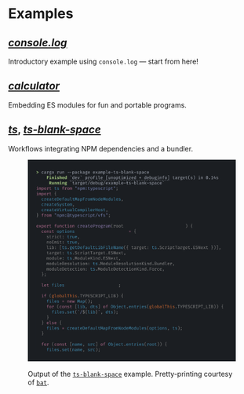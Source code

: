 # Examples

## [_console.log_](console.md)

Introductory example using `console.log` — start from here!

## [_calculator_](calculator.md)

Embedding ES modules for fun and portable programs.

## [_ts_](ts.md), [_ts-blank-space_](ts-blank-space.md)

Workflows integrating NPM dependencies and a bundler.

<figure>

[![screenshot of the ts-blank-space example](media/ts-blank-space.webp)](ts-blank-space.md)

<figcaption>

Output of the [`ts-blank-space`](ts-blank-space.md) example. Pretty-printing courtesy of
[`bat`](https://crates.io/crates/bat).

</figcaption>

</figure>
